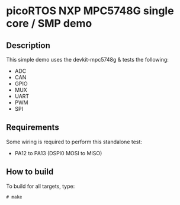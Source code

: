 # picoRTOS NXP MPC5748G single core / SMP demo

## Description

This simple demo uses the devkit-mpc5748g & tests the following:

  - ADC
  - CAN
  - GPIO
  - MUX
  - UART
  - PWM
  - SPI

## Requirements

Some wiring is required to perform this standalone test:

  - PA12 to PA13 (DSPI0 MOSI to MISO)

## How to build

To build for all targets, type:

    # make
